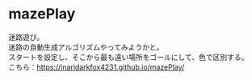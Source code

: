 # mazePlay
迷路遊び。  
迷路の自動生成アルゴリズムやってみようかと。  
スタートを設定し、そこから最も遠い場所をゴールにして、色で区別する。  
こちら：https://inaridarkfox4231.github.io/mazePlay/
